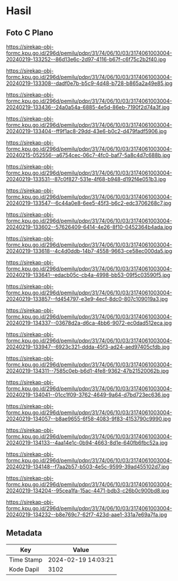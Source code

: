 # Hasil

## Foto C Plano

https://sirekap-obj-formc.kpu.go.id/296d/pemilu/pdpr/31/74/06/10/03/3174061003004-20240219-133252--86d13e6c-2d97-4116-b67f-c6f75c2b2f40.jpg

https://sirekap-obj-formc.kpu.go.id/296d/pemilu/pdpr/31/74/06/10/03/3174061003004-20240219-133308--dadf0e7b-b5c9-4d48-b728-b865a2a49e85.jpg

https://sirekap-obj-formc.kpu.go.id/296d/pemilu/pdpr/31/74/06/10/03/3174061003004-20240219-133436--24a0a54a-6885-4e5d-86eb-7190f2d74a3f.jpg

https://sirekap-obj-formc.kpu.go.id/296d/pemilu/pdpr/31/74/06/10/03/3174061003004-20240219-133404--ff9f1ac8-29dd-43e6-b0c2-d479fadf5906.jpg

https://sirekap-obj-formc.kpu.go.id/296d/pemilu/pdpr/31/74/06/10/03/3174061003004-20240215-052556--a6754cec-06c7-4fc0-baf7-5a8c4d7c688b.jpg

https://sirekap-obj-formc.kpu.go.id/296d/pemilu/pdpr/31/74/06/10/03/3174061003004-20240219-133531--87c0f827-531e-4f68-b948-d192f4e051b3.jpg

https://sirekap-obj-formc.kpu.go.id/296d/pemilu/pdpr/31/74/06/10/03/3174061003004-20240219-133547--6c44a0e8-6ee5-45f3-b6c2-edc3706268c7.jpg

https://sirekap-obj-formc.kpu.go.id/296d/pemilu/pdpr/31/74/06/10/03/3174061003004-20240219-133602--57626409-6414-4e26-8f10-0452364b4ada.jpg

https://sirekap-obj-formc.kpu.go.id/296d/pemilu/pdpr/31/74/06/10/03/3174061003004-20240219-133618--4c4d0ddb-14b7-4558-9663-ce58ec000da5.jpg

https://sirekap-obj-formc.kpu.go.id/296d/pemilu/pdpr/31/74/06/10/03/3174061003004-20240219-133641--edacb05c-cb4a-4998-bb53-09f5c03590f5.jpg

https://sirekap-obj-formc.kpu.go.id/296d/pemilu/pdpr/31/74/06/10/03/3174061003004-20240219-133857--fd454797-e3e9-4ecf-8dc0-807c109019a3.jpg

https://sirekap-obj-formc.kpu.go.id/296d/pemilu/pdpr/31/74/06/10/03/3174061003004-20240219-134337--03678d2a-d6ca-4bb6-9072-ec0dad512eca.jpg

https://sirekap-obj-formc.kpu.go.id/296d/pemilu/pdpr/31/74/06/10/03/3174061003004-20240219-133947--6923c321-ddda-45f3-ad24-aed97405cfdb.jpg

https://sirekap-obj-formc.kpu.go.id/296d/pemilu/pdpr/31/74/06/10/03/3174061003004-20240219-134311--7585c0eb-b6d1-4fe8-9362-47b21520062b.jpg

https://sirekap-obj-formc.kpu.go.id/296d/pemilu/pdpr/31/74/06/10/03/3174061003004-20240219-134041--01cc1f09-3762-4649-9a64-d7bd723ec636.jpg

https://sirekap-obj-formc.kpu.go.id/296d/pemilu/pdpr/31/74/06/10/03/3174061003004-20240219-134057--b8ae9655-6f58-4083-9f83-4153790c9990.jpg

https://sirekap-obj-formc.kpu.go.id/296d/pemilu/pdpr/31/74/06/10/03/3174061003004-20240219-134133--4aa14e1c-0b94-4663-8d1e-640fb6fbc52a.jpg

https://sirekap-obj-formc.kpu.go.id/296d/pemilu/pdpr/31/74/06/10/03/3174061003004-20240219-134148--f7aa2b57-b503-4e5c-9599-39ad455102d7.jpg

https://sirekap-obj-formc.kpu.go.id/296d/pemilu/pdpr/31/74/06/10/03/3174061003004-20240219-134204--95cea1fa-15ac-4471-bdb3-c26b0c900bd8.jpg

https://sirekap-obj-formc.kpu.go.id/296d/pemilu/pdpr/31/74/06/10/03/3174061003004-20240219-134232--b8e769c7-62f7-423d-aae1-331a7e69a7fa.jpg


## Metadata

| Key        | Value               |
| ---------- | ------------------- |
| Time Stamp | 2024-02-19 14:03:21 |
| Kode Dapil | 3102                |



